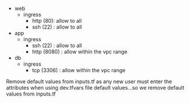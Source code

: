 * web
    * ingress
        * http (80): allow to all
        * ssh (22) : allow to all
* app
    * ingress
        * ssh (22) : allow to all
        * http (8080) : allow within the vpc range 
*  db
    * ingress 
        * tcp (3306) : allow within the vpc range 

Remove default values from inputs.tf as any new user must enter the attributes when using dev.tfvars file default values...so we remove default values from inputs.tf 